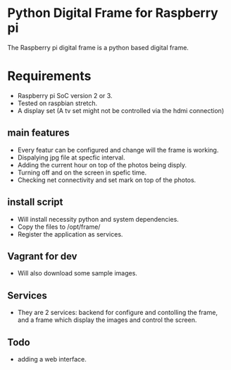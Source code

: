 # Python Digital Frame for Raspberry pi

The Raspberry pi digital frame is a python based digital frame. 

# Requirements
* Raspberry pi SoC version 2 or 3.
* Tested on raspbian stretch.
* A display set (A tv set might not be controlled via the hdmi connection)

## main features 
* Every featur can be configured and change will the frame is working.
* Dispalying jpg file at specfic interval.
* Adding the current hour on top of the photos being disply.
* Turning off and on the screen in spefic time.
* Checking net connectivity and set mark on top of the photos.

## install script
* Will install necessity python and system dependencies.
* Copy the files to /opt/frame/
* Register the application as services.

## Vagrant for dev
* Will also download some sample images.

## Services
* They are 2 services: backend for configure and contolling the frame, and a frame which display the images and control the screen.

## Todo
* adding a web interface.


